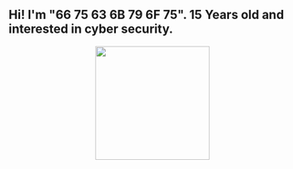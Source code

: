 <h2>Hi! I'm "66 75 63 6B 79 6F 75". 15 Years old and interested in cyber security.</h2>
<div align="center">
    <img height="200px" src="https://github-readme-stats-api-holic-x.vercel.app/api/top-langs/?username=66-75-63-6B-79-6F-75&theme=gruvbox_light&layout=compact"/>
</div>
